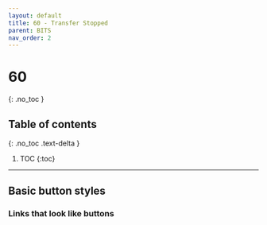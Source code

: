 ```yaml
---
layout: default
title: 60 - Transfer Stopped
parent: BITS
nav_order: 2
---
```

# 60
{: .no_toc }

## Table of contents
{: .no_toc .text-delta }

1. TOC
{:toc}

---
## Basic button styles

### Links that look like buttons
